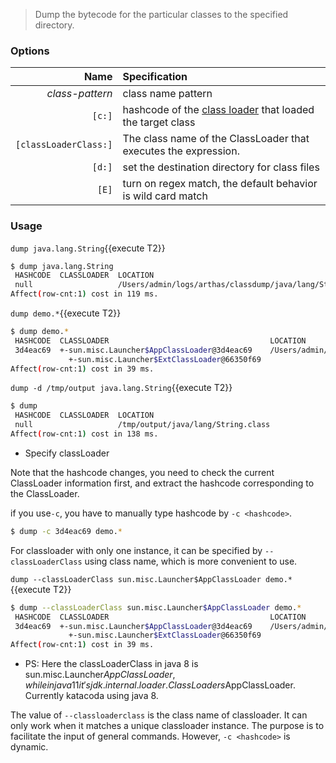 
> Dump the bytecode for the particular classes to the specified directory.

### Options

|Name|Specification|
|---:|:---|
|*class-pattern*|class name pattern|
|`[c:]`|hashcode of the [class loader](classloader.md) that loaded the target class|
|`[classLoaderClass:]`| The class name of the ClassLoader that executes the expression. |
|`[d:]`|set the destination directory for class files|
|`[E]`|turn on regex match, the default behavior is wild card match|

### Usage

`dump java.lang.String`{{execute T2}}

```bash
$ dump java.lang.String
 HASHCODE  CLASSLOADER  LOCATION
 null                   /Users/admin/logs/arthas/classdump/java/lang/String.class
Affect(row-cnt:1) cost in 119 ms.
```

`dump demo.*`{{execute T2}}

```bash
$ dump demo.*
 HASHCODE  CLASSLOADER                                    LOCATION
 3d4eac69  +-sun.misc.Launcher$AppClassLoader@3d4eac69    /Users/admin/logs/arthas/classdump/sun.misc.Launcher$AppClassLoader-3d4eac69/demo/MathGame.class
             +-sun.misc.Launcher$ExtClassLoader@66350f69
Affect(row-cnt:1) cost in 39 ms.
```

`dump -d /tmp/output java.lang.String`{{execute T2}}

```bash
$ dump 
 HASHCODE  CLASSLOADER  LOCATION
 null                   /tmp/output/java/lang/String.class
Affect(row-cnt:1) cost in 138 ms.
```

* Specify classLoader

Note that the hashcode changes, you need to check the current ClassLoader information first, and extract the hashcode corresponding to the ClassLoader.

if you use`-c`, you have to manually type hashcode by `-c <hashcode>`.

```bash
$ dump -c 3d4eac69 demo.*
```

For classloader with only one instance, it can be specified by `--classLoaderClass` using class name, which is more convenient to use.

`dump --classLoaderClass sun.misc.Launcher$AppClassLoader demo.*`{{execute T2}}

```bash
$ dump --classLoaderClass sun.misc.Launcher$AppClassLoader demo.*
 HASHCODE  CLASSLOADER                                    LOCATION
 3d4eac69  +-sun.misc.Launcher$AppClassLoader@3d4eac69    /Users/admin/logs/arthas/classdump/sun.misc.Launcher$AppClassLoader-3d4eac69/demo/MathGame.class
             +-sun.misc.Launcher$ExtClassLoader@66350f69
Affect(row-cnt:1) cost in 39 ms.
```

  * PS: Here the classLoaderClass in java 8 is sun.misc.Launcher$AppClassLoader, while in java 11 it's jdk.internal.loader.ClassLoaders$AppClassLoader. Currently katacoda using java 8.

The value of `--classloaderclass` is the class name of classloader. It can only work when it matches a unique classloader instance. The purpose is to facilitate the input of general commands. However, `-c <hashcode>` is dynamic.
